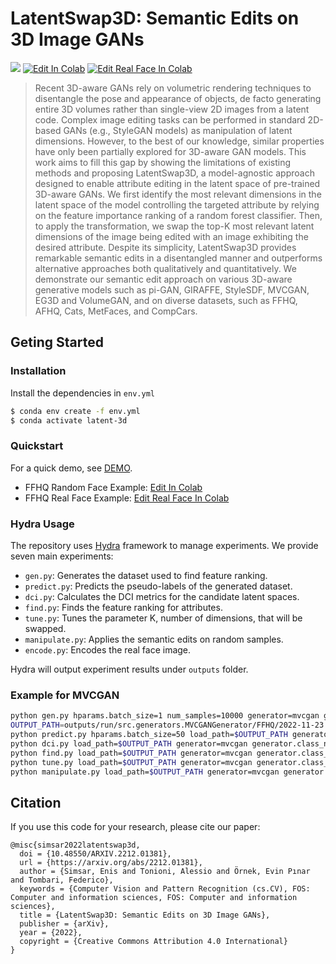 # LatentSwap3D: Semantic Edits on 3D Image GANs
  <a href="https://opensource.org/licenses/MIT"><img src="https://img.shields.io/badge/License-MIT-yellow.svg"></a>
  [![Edit In Colab](https://colab.research.google.com/assets/colab-badge.svg)](http://colab.research.google.com/github/enisimsar/latentswap3d/blob/main/demo/MVCGAN/FFHQ_sample.ipynb)
  [![Edit Real Face In Colab](https://colab.research.google.com/assets/colab-badge.svg)](http://colab.research.google.com/github/enisimsar/latentswap3d/blob/main/demo/MVCGAN/FFHQ_inversion.ipynb)
  
> Recent 3D-aware GANs rely on volumetric rendering techniques to disentangle the pose and appearance of objects, de facto generating entire 3D volumes rather than single-view 2D images from a latent code. Complex image editing tasks can be performed in standard 2D-based GANs (e.g., StyleGAN models) as manipulation of latent dimensions. However, to the best of our knowledge, similar properties have only been partially explored for 3D-aware GAN models. This work aims to fill this gap by showing the limitations of existing methods and proposing LatentSwap3D, a model-agnostic approach designed to enable attribute editing in the latent space of pre-trained 3D-aware GANs. We first identify the most relevant dimensions in the latent space of the model controlling the targeted attribute by relying on the feature importance ranking of a random forest classifier. Then, to apply the transformation, we swap the top-K most relevant latent dimensions of the image being edited with an image exhibiting the desired attribute. Despite its simplicity, LatentSwap3D provides remarkable semantic edits in a disentangled manner and outperforms alternative approaches both qualitatively and quantitatively. We demonstrate our semantic edit approach on various 3D-aware generative models such as pi-GAN, GIRAFFE, StyleSDF, MVCGAN, EG3D and VolumeGAN, and on diverse datasets, such as FFHQ, AFHQ, Cats, MetFaces, and CompCars.


## Geting Started

### Installation

Install the dependencies in ``env.yml``
``` bash
$ conda env create -f env.yml
$ conda activate latent-3d
```

### Quickstart

For a quick demo, see [DEMO](demo/MVCGAN).

- FFHQ Random Face Example: [Edit In Colab](http://colab.research.google.com/github/enisimsar/latentswap3d/blob/main/demo/MVCGAN/FFHQ_sample.ipynb)
- FFHQ Real Face Example: [Edit Real Face In Colab](http://colab.research.google.com/github/enisimsar/latentswap3d/blob/main/demo/MVCGAN/FFHQ_inversion.ipynb)

### Hydra Usage

The repository uses [Hydra](https://hydra.cc) framework to manage experiments.
We provide seven main experiments:

- ``gen.py``: Generates the dataset used to find feature ranking.
- ``predict.py``: Predicts the pseudo-labels of the generated dataset.
- ``dci.py``: Calculates the DCI metrics for the candidate latent spaces.
- ``find.py``: Finds the feature ranking for attributes.
- ``tune.py``: Tunes the parameter K, number of dimensions, that will be swapped.
- ``manipulate.py``: Applies the semantic edits on random samples.
- ``encode.py``: Encodes the real face image.

Hydra will output experiment results under ``outputs`` folder.

### Example for MVCGAN

``` bash
python gen.py hparams.batch_size=1 num_samples=10000 generator=mvcgan generator.class_name=FFHQ
OUTPUT_PATH=outputs/run/src.generators.MVCGANGenerator/FFHQ/2022-11-23
python predict.py hparams.batch_size=50 load_path=$OUTPUT_PATH generator=mvcgan generator.class_name=FFHQ
python dci.py load_path=$OUTPUT_PATH generator=mvcgan generator.class_name=FFHQ
python find.py load_path=$OUTPUT_PATH generator=mvcgan generator.class_name=FFHQ
python tune.py load_path=$OUTPUT_PATH generator=mvcgan generator.class_name=FFHQ
python manipulate.py load_path=$OUTPUT_PATH generator=mvcgan generator.class_name=FFHQ
```
## Citation

If you use this code for your research, please cite our paper:
```
@misc{simsar2022latentswap3d,
  doi = {10.48550/ARXIV.2212.01381},
  url = {https://arxiv.org/abs/2212.01381},
  author = {Simsar, Enis and Tonioni, Alessio and Örnek, Evin Pınar and Tombari, Federico},
  keywords = {Computer Vision and Pattern Recognition (cs.CV), FOS: Computer and information sciences, FOS: Computer and information sciences},
  title = {LatentSwap3D: Semantic Edits on 3D Image GANs},
  publisher = {arXiv},
  year = {2022},
  copyright = {Creative Commons Attribution 4.0 International}
}
```
